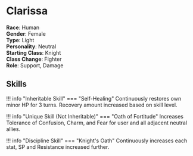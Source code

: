 # Clarissa

**Race**: Human  
**Gender**: Female  
**Type**: Light  
**Personality**: Neutral  
**Starting Class**: Knight  
**Class Change**: Fighter  
**Role**: Support, Damage

## Skills

!!! info "Inheritable Skill"
    === "Self-Healing"
        Continuously restores own minor HP for 3 turns. Recovery amount increased based on skill level.

!!! info "Unique Skill (Not Inheritable)"
    === "Oath of Fortitude"
        Increases Tolerance of Confusion, Charm, and Fear for user and all adjacent neutral allies.

!!! info "Discipline Skill"
    === "Knight's Oath"
        Continuously increases each stat, SP and Resistance increased further.